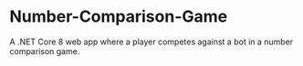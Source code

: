 # Number-Comparison-Game
A .NET Core 8 web app where a player competes against a bot in a number comparison game.
